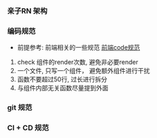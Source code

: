 ### 亲子RN 架构


### 编码规范

- 前提参考: 前端相关的一些规范 [前端code规范]()

1. check 组件的render次数, 避免非必要render
2. 一个文件, 只写一个组件， 避免额外组件进行干扰
3. 函数不要超过50行, 过长进行拆分
4. 与组件内部无关函数尽量提到外面


### git 规范


### CI + CD 规范
